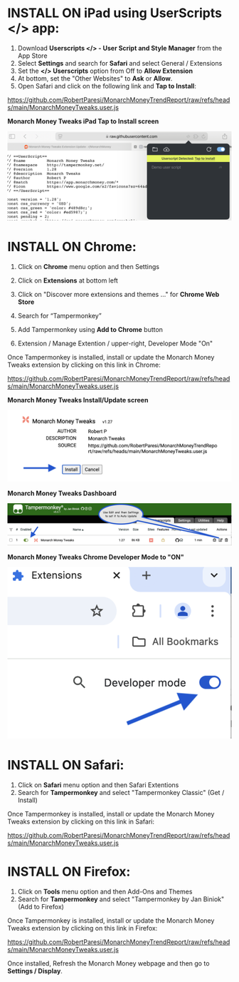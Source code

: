 # INSTALL ON iPad using UserScripts </> app:

1. Download **Userscripts </> - User Script and Style Manager** from the App Store
2. Select **Settings** and search for **Safari** and select General / Extensions
3. Set the **</> Userscripts** option from Off to **Allow Extension**
4. At bottom, set the "Other Websites" to **Ask** or **Allow**.
5. Open Safari and click on the following link and **Tap to Install**:

https://github.com/RobertParesi/MonarchMoneyTrendReport/raw/refs/heads/main/MonarchMoneyTweaks.user.js

**Monarch Money Tweaks iPad Tap to Install screen**

![Settings](/images/MM_iPad1.PNG)



# INSTALL ON Chrome:

1. Click on **Chrome** menu option and then Settings
2. Click on **Extensions** at bottom left
3. Click on "Discover more extensions and themes …" for **Chrome Web Store**
4. Search for “Tampermonkey”
5. Add Tampermonkey using **Add to Chrome** button

6. Extension / Manage Extention / upper-right, Developer Mode "On"
   
Once Tampermonkey is installed, install or update the Monarch Money Tweaks extension by clicking on this link in Chrome:

https://github.com/RobertParesi/MonarchMoneyTrendReport/raw/refs/heads/main/MonarchMoneyTweaks.user.js


**Monarch Money Tweaks Install/Update screen**

![Settings](/images/MM_Chrome3.png)

**Monarch Money Tweaks Dashboard**

![Settings](/images/MM_Chrome1.png)

**Monarch Money Tweaks Chrome Developer Mode to "ON"**

![Settings](/images/MM_Chrome2.png)


# INSTALL ON Safari:

1. Click on **Safari** menu option and then Safari Extentions
2. Search for **Tampermonkey** and select "Tampermonkey Classic" (Get / Install)
   
Once Tampermonkey is installed, install or update the Monarch Money Tweaks extension by clicking on this link in Safari:

https://github.com/RobertParesi/MonarchMoneyTrendReport/raw/refs/heads/main/MonarchMoneyTweaks.user.js


# INSTALL ON Firefox:

1. Click on **Tools** menu option and then Add-Ons and Themes
2. Search for **Tampermonkey** and select "Tampermonkey by Jan Biniok" (Add to Firefox)
   
Once Tampermonkey is installed, install or update the Monarch Money Tweaks extension by clicking on this link in Firefox:

https://github.com/RobertParesi/MonarchMoneyTrendReport/raw/refs/heads/main/MonarchMoneyTweaks.user.js



Once installed, Refresh the Monarch Money webpage and then go to **Settings / Display**.
